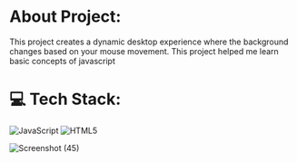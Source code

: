 # About Project:
This project creates a dynamic desktop experience where the background changes based on your mouse movement.
This project helped me learn basic concepts of javascript  


# 💻 Tech Stack:
![JavaScript](https://img.shields.io/badge/javascript-%23323330.svg?style=for-the-badge&logo=javascript&logoColor=%23F7DF1E) ![HTML5](https://img.shields.io/badge/html5-%23E34F26.svg?style=for-the-badge&logo=html5&logoColor=white)

![Screenshot (45)](https://github.com/parikshit2111/MouseMove/assets/90330646/773bb5bd-3161-4b7e-8207-6a8ad241d814)

